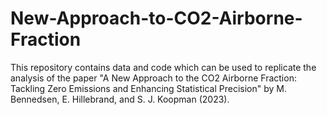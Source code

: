 # New-Approach-to-CO2-Airborne-Fraction

This repository contains data and code which can be used to replicate the analysis of the paper "A New Approach to the CO2 Airborne Fraction: Tackling Zero Emissions and Enhancing Statistical Precision" by M. Bennedsen, E. Hillebrand, and S. J. Koopman (2023).
